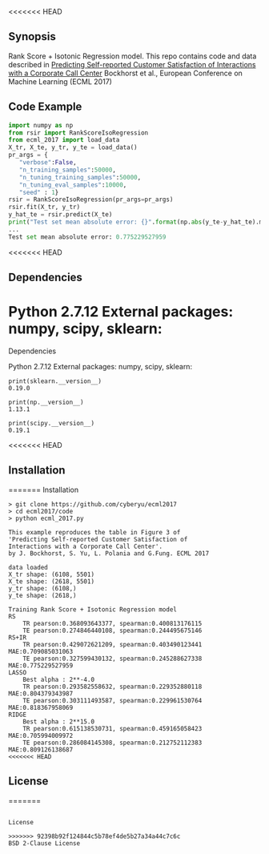 <<<<<<< HEAD
## Synopsis
Rank Score + Isotonic Regression model. This repo contains code and data
described in 
[Predicting Self-reported Customer Satisfaction of Interactions with a 
Corporate Call Center](http://ecmlpkdd2017.ijs.si/papers/paperID598.pdf)
Bockhorst et al., European Conference on Machine Learning (ECML 2017)
 
## Code Example


```python
import numpy as np
from rsir import RankScoreIsoRegression
from ecml_2017 import load_data
X_tr, X_te, y_tr, y_te = load_data()
pr_args = { 
   "verbose":False,
   "n_training_samples":50000, 
   "n_tuning_training_samples":50000,
   "n_tuning_eval_samples":10000,
   "seed" : 1}
rsir = RankScoreIsoRegression(pr_args=pr_args)
rsir.fit(X_tr, y_tr)
y_hat_te = rsir.predict(X_te)
print("Test set mean absolute error: {}".format(np.abs(y_te-y_hat_te).mean()))
...
Test set mean absolute error: 0.775229527959
```
<<<<<<< HEAD
## Dependencies
Python 2.7.12
External packages: numpy, scipy, sklearn:
=======

Dependencies

Python 2.7.12 External packages: numpy, scipy, sklearn:

```
print(sklearn.__version__)
0.19.0

print(np.__version__)
1.13.1

print(scipy.__version__)
0.19.1
```

<<<<<<< HEAD
## Installation
=======
Installation


```
> git clone https://github.com/cyberyu/ecml2017
> cd ecml2017/code
> python ecml_2017.py

This example reproduces the table in Figure 3 of 
'Predicting Self-reported Customer Satisfaction of
Interactions with a Corporate Call Center'.
by J. Bockhorst, S. Yu, L. Polania and G.Fung. ECML 2017

data loaded
X_tr shape: (6108, 5501)
X_te shape: (2618, 5501)
y_tr shape: (6108,)
y_te shape: (2618,)

Training Rank Score + Isotonic Regression model
RS
    TR pearson:0.368093643377, spearman:0.400813176115
    TE pearson:0.274846440108, spearman:0.244495675146
RS+IR
    TR pearson:0.429072621209, spearman:0.403490123441 MAE:0.709085031063
    TE pearson:0.327599430132, spearman:0.245288627338 MAE:0.775229527959
LASSO
    Best alpha : 2**-4.0
    TR pearson:0.293582558632, spearman:0.229352880118 MAE:0.804379343987
    TE pearson:0.303111493587, spearman:0.229961530764 MAE:0.818367958069
RIDGE
    Best alpha : 2**15.0
    TR pearson:0.615138530731, spearman:0.459165058423 MAE:0.705994009972
    TE pearson:0.286084145308, spearman:0.212752112383 MAE:0.809126138687
<<<<<<< HEAD
```

## License
=======
    
```

License

>>>>>>> 92398b92f124844c5b78ef4de5b27a34a44c7c6c
BSD 2-Clause License

